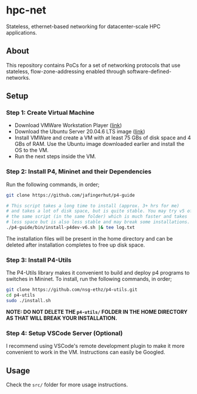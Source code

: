 # hpc-net
Stateless, ethernet-based networking for datacenter-scale HPC applications.


## About
This repository contains PoCs for a set of networking protocols that use stateless, flow-zone-addressing enabled through software-defined-networks.


## Setup

### Step 1: Create Virtual Machine

- Download VMWare Workstation Player ([link](https://www.vmware.com/mena/products/workstation-player.html))
- Download the Ubuntu Server 20.04.6 LTS image ([link](https://releases.ubuntu.com/20.04.6/))
- Install VMWare and create a VM with at least 75 GBs of disk space and 4 GBs of RAM. Use the Ubuntu image downloaded earlier and install the OS to the VM.
- Run the next steps inside the VM.

### Step 2: Install P4, Mininet and their Dependencies

Run the following commands, in order;

```bash
git clone https://github.com/jafingerhut/p4-guide

# This script takes a long time to install (approx. 3+ hrs for me)
# and takes a lot of disk space, but is quite stable. You may try v5 of 
# the same script (in the same folder) which is much faster and takes 
# less space but is also less stable and may break some installations.
./p4-guide/bin/install-p4dev-v6.sh |& tee log.txt
```

The installation files will be present in the home directory and can be deleted after installation completes to free up disk space.

### Step 3: Install P4-Utils

The P4-Utils library makes it convenient to build and deploy p4 programs to switches in Mininet. To install, run the following commands, in order;

```bash
git clone https://github.com/nsg-ethz/p4-utils.git
cd p4-utils
sudo ./install.sh
```

**NOTE: DO NOT DELETE THE `p4-utils/` FOLDER IN THE HOME DIRECTORY AS THAT WILL BREAK YOUR INSTALLATION.**

### Step 4: Setup VSCode Server (Optional)

I recommend using VSCode's remote development plugin to make it more convenient to work in the VM. Instructions can easily be Googled.


## Usage

Check the `src/` folder for more usage instructions.